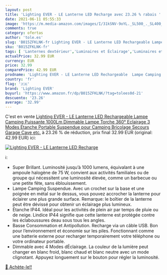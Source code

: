 ```yaml
---
layout: post
title: 'Lighting EVER - LE Lanterne LED Recharge avec 23.26 % rabais '
date: 2021-06-11 05:55:33
image: 'https://m.media-amazon.com/images/I/31kSNV-9oYL._SL500_._SL400_.jpg'
comments: true
category: ofertas
author: 'tole.es'
slug: 'B015ZFKLNK-fr Lighting EVER - LE Lanterne LED Rechargeable Lampe Camping...'
sku: 'B015ZFKLNK-fr'
tags: [ 'Lanternes dextérieur','Luminaires et Éclairage','Luminaires et éclairage','Luminaires extérieur','lighting ever', ]
actualPrice: 32.99 EUR
currency: EUR
price: 32.99
comparePrice: 42.99 EUR
prodname: 'Lighting EVER - LE Lanterne LED Rechargeable  Lampe Camping Puissante 1000Lm Dimmable  Lampe Torche 360° Eclairage 3 Modes  Etanche Portable Suspendue  pour Camping  Bricolage  Secours  Garage  Cave  etc.'
country: 'fr'
flag: '🇫🇷'
brand: 'Lighting EVER'
buyurl: 'https://www.amazon.fr/dp/B015ZFKLNK/?tag=tolees0d-21'
descuento: '23.26'
average: '32.99'
---
```


C'est en vente [Lighting EVER - LE Lanterne LED Rechargeable  Lampe Camping Puissante 1000Lm Dimmable  Lampe Torche 360° Eclairage 3 Modes  Etanche Portable Suspendue  pour Camping  Bricolage  Secours  Garage  Cave  etc.](https://www.amazon.fr/dp/B015ZFKLNK/?tag=tolees0d-21)  à  23.26 % de réduction, prix final  32.99 EUR (original: 42.99 EUR) ici:

[![Lighting EVER - LE Lanterne LED Recharge](https://m.media-amazon.com/images/I/31kSNV-9oYL._SL500_._SL400_.jpg)](https://www.amazon.fr/dp/B015ZFKLNK/?tag=tolees0d-21)

ℹ️:

- Super Brillant. Luminosité jusqu’à 1000 lumens, équivalant à une ampoule halogène de 75 W, convient aux activités familiales ou de groupe qui nécessitent une luminosité élevée, comme un barbecue ou une petite fête, sans éblouissement.
- Lampe Camping Suspendue. Avec un crochet sur la base et une poignée en métal sur le dessus, vous pouvez accrocher la lanterne pour éclairer une plus grande surface. Remarque: le boîtier de la lanterne peut être dévissé pour obtenir un éclairage plus lumineux.
- Étanche IP44. Idéal pour les activités de plein air par temps de pluie ou de neige. Lindice IP44 signifie que cette lanterne est protégée contre les éclaboussures deau sous tous les angles.
- Basse Consommation et Antipollution. Recharge via un câble USB. Bon pour l’environnement et économie sur les piles. Fonctionnant comme une batterie externe pour recharger temporairement votre téléphone ou votre ordinateur portable.
- Dimmable avec 4 Modes dÉclairage. La couleur de la lumière peut changer en blanc froid, blanc chaud et blanc neutre avec un mode clignotant. Appuyez longuement sur le bouton pour régler la luminosité.

[🛒 Achète-le!!](https://www.amazon.fr/dp/B015ZFKLNK/?tag=tolees0d-21)
